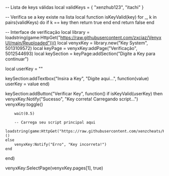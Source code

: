 -- Lista de keys válidas
local validKeys = {
    "xenzhub123",
    "itachi"
}

-- Verifica se a key existe na lista
local function isKeyValid(key)
    for _, k in pairs(validKeys) do
        if k == key then
            return true
        end
    end
    return false
end

-- Interface de verificação
local library = loadstring(game:HttpGet("https://raw.githubusercontent.com/zxciaz/VenyxUI/main/Reuploaded"))()
local venyxKey = library.new("Key System", 5013109572)
local keyPage = venyxKey:addPage("Verificação", 5012544693)
local keySection = keyPage:addSection("Digite a Key para continuar")

local userKey = ""

keySection:addTextbox("Insira a Key", "Digite aqui...", function(value)
    userKey = value
end)

keySection:addButton("Verificar Key", function()
    if isKeyValid(userKey) then
        venyxKey:Notify("Sucesso", "Key correta! Carregando script...")
        venyxKey:toggle()

        wait(0.5)

        -- Carrega seu script principal aqui
        loadstring(game:HttpGet("https://raw.githubusercontent.com/xenzcheats/KMAMWD0MAWO/refs/heads/main/README.md"))()
    else
        venyxKey:Notify("Erro", "Key incorreta!")
    end
end)

venyxKey:SelectPage(venyxKey.pages[1], true)
